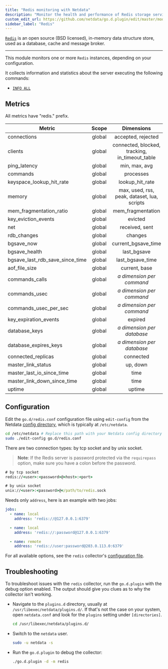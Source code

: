 ```yaml
---
title: "Redis monitoring with Netdata"
description: "Monitor the health and performance of Redis storage services with zero configuration, per-second metric granularity, and interactive visualizations."
custom_edit_url: https://github.com/netdata/go.d.plugin/edit/master/modules/redis/README.md
sidebar_label: "Redis"
---
```




[`Redis`](https://redis.io/) is an open source (BSD licensed), in-memory data structure store, used as a database, cache
and message broker.

---

This module monitors one or more `Redis` instances, depending on your configuration.

It collects information and statistics about the server executing the following commands:

- [`INFO ALL`](https://redis.io/commands/info)

## Metrics

All metrics have "redis." prefix.

| Metric                          | Scope  |                   Dimensions                   |     Units      |
|---------------------------------|:------:|:----------------------------------------------:|:--------------:|
| connections                     | global |               accepted, rejected               | connections/s  |
| clients                         | global | connected, blocked, tracking, in_timeout_table |    clients     |
| ping_latency                    | global |                 min, max, avg                  |    seconds     |
| commands                        | global |                   processes                    |   commands/s   |
| keyspace_lookup_hit_rate        | global |                lookup_hit_rate                 |   percentage   |
| memory                          | global |  max, used, rss, peak, dataset, lua, scripts   |     bytes      |
| mem_fragmentation_ratio         | global |               mem_fragmentation                |     ratio      |
| key_eviction_events             | global |                    evicted                     |     keys/s     |
| net                             | global |                 received, sent                 |   kilobits/s   |
| rdb_changes                     | global |                    changes                     |   operations   |
| bgsave_now                      | global |              current_bgsave_time               |    seconds     |
| bgsave_health                   | global |                  last_bgsave                   |     status     |
| bgsave_last_rdb_save_since_time | global |                last_bgsave_time                |    seconds     |
| aof_file_size                   | global |                 current, base                  |     bytes      |
| commands_calls                  | global |         <i>a dimension per command</i>         |     calls      |
| commands_usec                   | global |         <i>a dimension per command</i>         |  microseconds  |
| commands_usec_per_sec           | global |         <i>a dimension per command</i>         | microseconds/s |
| key_expiration_events           | global |                    expired                     |     keys/s     |
| database_keys                   | global |        <i>a dimension per database</i>         |      keys      |
| database_expires_keys           | global |        <i>a dimension per database</i>         |      keys      |
| connected_replicas              | global |                   connected                    |    replicas    |
| master_link_status              | global |                    up, down                    |     status     |
| master_last_io_since_time       | global |                      time                      |    seconds     |
| master_link_down_since_time     | global |                      time                      |    seconds     |
| uptime                          | global |                     uptime                     |    seconds     |

## Configuration

Edit the `go.d/redis.conf` configuration file using `edit-config` from the
Netdata [config directory](/docs/configure/nodes), which is typically at `/etc/netdata`.

```bash
cd /etc/netdata # Replace this path with your Netdata config directory
sudo ./edit-config go.d/redis.conf
```

There are two connection types: by tcp socket and by unix socket.

> **Note**: If the Redis server is password protected via the `requirepass` option, make sure you have a colon before
> the password.

```cmd
# by tcp socket
redis://<user>:<password>@<host>:<port>

# by unix socket
unix://<user>:<password>@</path/to/redis.sock
```

Needs only `address`, here is an example with two jobs:

```yaml
jobs:
  - name: local
    address: 'redis://@127.0.0.1:6379'

  - name: local
    address: 'redis://:password@127.0.0.1:6379'

  - name: remote
    address: 'redis://user:password@203.0.113.0:6379'
```

For all available options, see the `redis`
collector's [configuration file](https://github.com/netdata/go.d.plugin/blob/master/config/go.d/redis.conf).

## Troubleshooting

To troubleshoot issues with the `redis` collector, run the `go.d.plugin` with the debug option enabled. The output
should give you clues as to why the collector isn't working.

- Navigate to the `plugins.d` directory, usually at `/usr/libexec/netdata/plugins.d/`. If that's not the case on
  your system, open `netdata.conf` and look for the `plugins` setting under `[directories]`.

  ```bash
  cd /usr/libexec/netdata/plugins.d/
  ```

- Switch to the `netdata` user.

  ```bash
  sudo -u netdata -s
  ```

- Run the `go.d.plugin` to debug the collector:

  ```bash
  ./go.d.plugin -d -m redis
  ```
